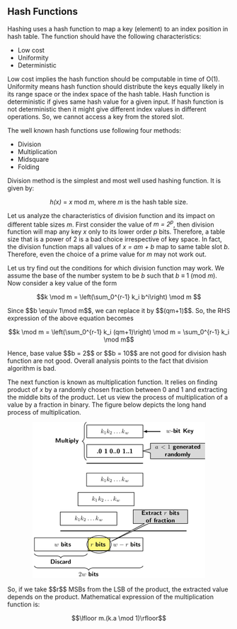 <script type="text/javascript"
  src="https://cdnjs.cloudflare.com/ajax/libs/mathjax/2.7.0/MathJax.js?config=TeX-AMS_CHTML">
</script>
<script type="text/x-mathjax-config">
  MathJax.Hub.Config({
    tex2jax: {
      inlineMath: [['$','$'], ['\\(','\\)']],
      processEscapes: true},
      jax: ["input/TeX","input/MathML","input/AsciiMath","output/CommonHTML"],
      extensions: ["tex2jax.js","mml2jax.js","asciimath2jax.js","MathMenu.js","MathZoom.js","AssistiveMML.js", "[Contrib]/a11y/accessibility-menu.js"],
      TeX: {
      extensions: ["AMSmath.js","AMSsymbols.js","noErrors.js","noUndefined.js"],
      equationNumbers: {
      autoNumber: "AMS"
      }
    }
  });
</script>

## Hash Functions

Hashing uses a hash function to map a key (element) to an index position in hash table. The function should have the following
characteristics:

- Low cost
- Uniformity
- Deterministic

Low cost implies the hash function should be computable in time of O(1). Uniformity means hash function should distribute the
keys equally likely in its range space or the index space of the hash table. Hash function is deterministic if gives same hash 
value for a given input. If hash function is not deterministic then it might give different index values in different operations.
So, we cannot access a key from the stored slot. 

The well known hash functions use following four methods:

- Division
- Multiplication
- Midsquare
- Folding

Division method is the simplest and most well used hashing function. It is given by:
<p style="text-align:center">
  <i>h(x)</i> = <i>x</i> mod <i>m</i>, where <i>m</i> is the hash table size.
</p>
Let us analyze the characteristics of division function and its impact on different table sizes <i>m</i>.
First consider the value of <i>m = 2<sup>p</sup></i>, then division function will map any key <i>x</i> only
to its lower order <i>p</i> bits. Therefore, a table size that is a power of 2 is a bad choice irrespective of key space. In fact, the 
division function maps all values of <i>x = am + b</i> map to same table slot <i>b</i>. Therefore, even the choice of a prime value
for <i>m</i> may not work out. 

Let us try find out the conditions for which division function may work. We assume the base of the number system to be
<i>b</i> such that <i>b</i> &#8801; 1 (mod <i>m</i>). Now consider a key value of the form
<p style="text-align:center">
  $$k \mod m = \left(\sum_0^{r-1} k_i b^i\right) \mod m $$
</p>
Since $$b \equiv 1\mod m$$, we can replace it by $$(qm+1)$$. So, the RHS expression of the above equation becomes<br>
<p style="text-align:center">
  $$k \mod m = \left(\sum_0^{r-1} k_i (qm+1)\right) \mod m = \sum_0^{r-1} k_i \mod m$$ 
</p>
Hence, base value $$b = 2$$ or $$b = 10$$ are not good for division hash function are not good. Overall analysis points to the
fact that division algorithm is bad.<br>

The next function is known as multiplication function. It relies on finding product of <i>x</i> by a randomly chosen fraction
between 0 and 1 and extracting the middle bits of the product. Let us view the process of multiplication of a value by a 
fraction in binary. The figure below depicts the long hand process of multiplication. 
<p style="text-align:center">
  <img src="../images/hashMultiplicationFunction.png">
</p>
So, if we take $$r$$ MSBs from the LSB of the product, the extracted value depends on the product. Mathematical expression of the 
multiplication function is:<br>
<p style="text-align:center">
  $$\lfloor m.(k.a \mod 1)\rfloor$$ 
</p>
